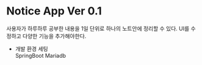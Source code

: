 # Notice App Ver 0.1

사용자가 하루하루 공부한 내용을 1일 단위로 하나의 노트안에 정리할 수 있다. 
UI를 수정하고 다양한 기능을 추가해야한다.

- 개발 환경 세팅  
SpringBoot 
Mariadb

